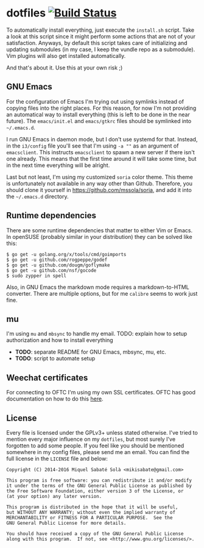 # dotfiles [![Build Status](https://travis-ci.org/mssola/dotfiles.svg?branch=master)](https://travis-ci.org/mssola/dotfiles)

To automatically install everything, just execute the `install.sh` script.
Take a look at this script since it might perform some actions that are
not of your satisfaction. Anyways, by default this script takes care of
initializing and updating submodules (in my case, I keep the vundle repo as
a submodule). Vim plugins will also get installed automatically.

And that's about it. Use this at your own risk ;)

## GNU Emacs

For the configuration of Emacs I'm trying out using symlinks instead of copying
files into the right places. For this reason, for now I'm not providing an
automatical way to install everything (this is left to be done in the near
future). The `emacs/init.el` and `emacs/gtkrc` files should be symlinked into
`~/.emacs.d`.

I run GNU Emacs in daemon mode, but I don't use systemd for that. Instead, in
the `i3/config` file you'll see that I'm using `-a ""` as an argument of
`emacsclient`. This instructs `emacsclient` to spawn a new server if there
isn't one already. This means that the first time around it will take some
time, but in the next time everything will be alright.

Last but not least, I'm using my customized `soria` color theme. This theme is
unfortunately not available in any way other than Github. Therefore, you should
clone it yourself in https://github.com/mssola/soria, and add it into
the `~/.emacs.d` directory.

## Runtime dependencies

There are some runtime dependencies that matter to either Vim or Emacs. In
openSUSE (probably similar in your distribution) they can be solved like this:

```
$ go get -u golang.org/x/tools/cmd/goimports
$ go get -u github.com/rogpeppe/godef
$ go get -u github.com/dougm/goflymake
$ go get -u github.com/nsf/gocode
$ sudo zypper in spell
```

Also, in GNU Emacs the markdown mode requires a markdown-to-HTML converter. There
are multiple options, but for me `calibre` seems to work just fine.

## mu

I'm using `mu` and `mbsync` to handle my email. TODO: explain how to setup
authorization and how to install everything

- **TODO**: separate README for GNU Emacs, mbsync, mu, etc.
- **TODO**: script to automate setup

## Weechat certificates

For connecting to OFTC I'm using my own SSL certificates. OFTC has good
documentation on how to do this [here](https://www.oftc.net/NickServ/CertFP/).

## License

Every file is licensed under the GPLv3+ unless stated otherwise. I've tried to
mention every major influence on my `dotfiles`, but most surely I've forgotten
to add some people. If you feel like you should be mentioned somewhere in my
config files, please send me an email. You can find the full license in the
`LICENSE` file and below:

```
Copyright (C) 2014-2016 Miquel Sabaté Solà <mikisabate@gmail.com>

This program is free software: you can redistribute it and/or modify
it under the terms of the GNU General Public License as published by
the Free Software Foundation, either version 3 of the License, or
(at your option) any later version.

This program is distributed in the hope that it will be useful,
but WITHOUT ANY WARRANTY; without even the implied warranty of
MERCHANTABILITY or FITNESS FOR A PARTICULAR PURPOSE.  See the
GNU General Public License for more details.

You should have received a copy of the GNU General Public License
along with this program.  If not, see <http://www.gnu.org/licenses/>.
```
